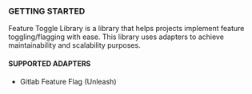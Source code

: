 ### GETTING STARTED

Feature Toggle Library is a library that helps projects implement feature toggling/flagging with ease. This library uses adapters to achieve maintainability and scalability purposes.

#### SUPPORTED ADAPTERS
- Gitlab Feature Flag (Unleash)
